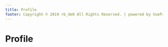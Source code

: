```yaml
---
title: Profile
footer: Copyright © 2019 rb_de0 All Rights Reserved. | powered by VuePress.
---
```


# Profile